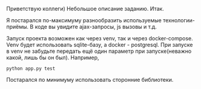 ﻿Приветствую коллеги) Небольшое описание заданию. Итак.

Я постарался по-максимуму разнообразить используемые технологии-приёмы. В коде вы увидите ajax-запросы, js вызовы и т.д.

Запуск проекта возможен как через venv, так и через docker-compose. Venv будет использовать sqlite-базу, а docker - postgresql. При запуске в venv не забудьте передать ещё один параметр при запуске(неважно какой, лишь бы он был). Например,

`python app.py test`

Постарался по минимуму использовать сторонние библиотеки. 
